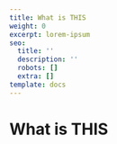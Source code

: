 ```yaml
---
title: What is THIS
weight: 0
excerpt: lorem-ipsum
seo:
  title: ''
  description: ''
  robots: []
  extra: []
template: docs
---
```

# What is THIS



